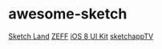 # awesome-sketch

[Sketch Land](http://sketch.land/)
[ZEFF](https://sketch.zeef.com/patrick.loonstra)
[iOS 8 UI Kit](https://github.com/rafaelconde/ios8-ui-kit)
[sketchappTV](http://browse.sketchapp.tv/)
